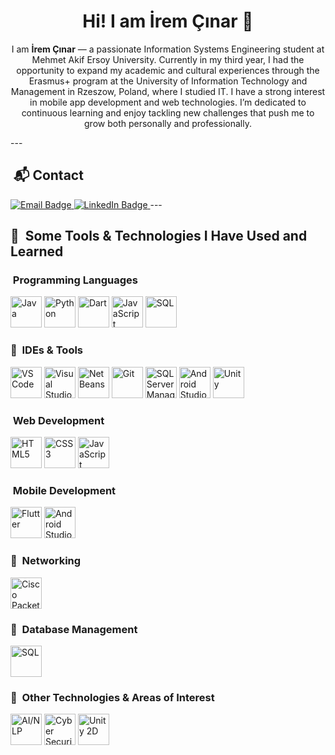 <h1 align="center">Hi! I am İrem Çınar 👋</h1>

<p align="center">I am <strong>İrem Çınar</strong> — a passionate Information Systems Engineering student at Mehmet Akif Ersoy University.
Currently in my third year, I had the opportunity to expand my academic and cultural experiences through the Erasmus+ program at the University of Information Technology and Management in Rzeszow, Poland, where I studied IT.
I have a strong interest in mobile app development and web technologies. I’m dedicated to continuous learning and enjoy tackling new challenges that push me to grow both personally and professionally. </p>
---



<h2>  &nbsp;📬 Contact </h2>
<p align="left">


<a href=mailto:41iremcinar@gmail.com>  
  <img src="https://img.shields.io/badge/mail.com-004788?logo=maildotcom&logoColor=fff&style=for-the-badge" alt="Email Badge" />
</a>

<a href="https://www.linkedin.com/in/iremcnr/" target="_blank">  
  <img src="https://img.shields.io/badge/LinkedIn-0077B5?logo=linkedin&logoColor=white&style=for-the-badge" alt="LinkedIn Badge" />
</a>
---
<h2> 🚀 &nbsp;Some Tools & Technologies I Have Used and Learned</h2>
<p align="left">

<h3>  &nbsp;Programming Languages</h3>
<p align="left">
  <img src="https://cdn.jsdelivr.net/gh/devicons/devicon/icons/java/java-original.svg" title="Java" alt="Java" width="50" height="50"/>
  <img src="https://cdn.jsdelivr.net/gh/devicons/devicon/icons/python/python-original.svg" title="Python" alt="Python" width="50" height="50"/>
  <img src="https://cdn.jsdelivr.net/gh/devicons/devicon/icons/dart/dart-original.svg" title="Dart" alt="Dart" width="50" height="50"/>
  <img src="https://cdn.jsdelivr.net/gh/devicons/devicon/icons/javascript/javascript-original.svg" title="JavaScript" alt="JavaScript" width="50" height="50"/>
  <img src="https://assets-btkakademi-gov-tr.akamaized.net/api/gallery/51/45699919-e4c0-479a-a32f-f22248da84f5/81_yeni_0x400.png?t=1736248529857" title="SQL" alt="SQL" width="50" height="50"/>
</p>


<h3> 🚀 &nbsp;IDEs & Tools</h3>
<p align="left">
  <img src="https://cdn.jsdelivr.net/gh/devicons/devicon/icons/vscode/vscode-original.svg" title="VS Code" alt="VS Code" width="50" height="50"/>
  <img src="https://cdn.jsdelivr.net/gh/devicons/devicon/icons/visualstudio/visualstudio-plain.svg" title="Visual Studio" alt="Visual Studio" width="50" height="50"/>
  <img src="https://upload.wikimedia.org/wikipedia/commons/9/98/Apache_NetBeans_Logo.svg" title="NetBeans" alt="NetBeans" width="50" height="50"/>
  <img src="https://cdn.jsdelivr.net/gh/devicons/devicon/icons/git/git-original.svg" title="Git" alt="Git" width="50" height="50"/>
  <img src="https://img.utdstc.com/icon/981/2d8/9812d89705787310adf08f0edf758921b8d551e8329c8d8c5eeabf4d06b08378:200" title="SQL Server Management Studio" alt="SQL Server Management Studio" width="50" height="50"/>
  <img src="https://cdn.jsdelivr.net/gh/devicons/devicon/icons/androidstudio/androidstudio-original.svg" title="Android Studio" alt="Android Studio" width="50" height="50"/>
  <img src="https://cdn.jsdelivr.net/gh/devicons/devicon/icons/unity/unity-original.svg" title="Unity" alt="Unity" width="50" height="50"/>
</p>
















<h3>  &nbsp;Web Development</h3>
<p align="left">
  
<p> <img src="https://cdn.jsdelivr.net/gh/devicons/devicon/icons/html5/html5-original.svg" title="HTML5" alt="HTML5" width="50" height="50"/> <img src="https://cdn.jsdelivr.net/gh/devicons/devicon/icons/css3/css3-original.svg" title="CSS3" alt="CSS3" width="50" height="50"/> <img src="https://cdn.jsdelivr.net/gh/devicons/devicon/icons/javascript/javascript-original.svg" title="JavaScript" alt="JavaScript" width="50" height="50"/> </p>

<h3>  &nbsp;Mobile Development</h3>
<p align="left">

<p> <img src="https://cdn.jsdelivr.net/gh/devicons/devicon/icons/flutter/flutter-original.svg" title="Flutter" alt="Flutter" width="50" height="50"/> <img src="https://cdn.jsdelivr.net/gh/devicons/devicon/icons/androidstudio/androidstudio-original.svg" title="Android Studio" alt="Android Studio" width="50" height="50"/> </p>




<h3> 🚀 &nbsp;Networking</h3>
<p align="left">

<img src="https://hurbad.com/wp-content/uploads/2021/12/Cisco-Packet-Tracer.png" title="Cisco Packet Tracer" alt="Cisco Packet Tracer" width="50" height="50"/>



<h3> 🚀 &nbsp;Database Management</h3>
<p align="left">

<p> <img src="https://cdn.jsdelivr.net/gh/devicons/devicon/icons/mysql/mysql-original.svg" title="SQL" alt="SQL" width="50" height="50"/> </p>

<h3> 🚀 &nbsp;Other Technologies & Areas of Interest</h3>
<p align="left">
  
<p> <img src="https://cdn.jsdelivr.net/gh/devicons/devicon/icons/python/python-original.svg" title="AI / NLP with Python" alt="AI/NLP" width="50" height="50"/> <img src="https://cdn-icons-png.flaticon.com/512/10422/10422314.png" title="Cyber Security" alt="Cyber Security" width="50" height="50"/> <img src="https://cdn.jsdelivr.net/gh/devicons/devicon/icons/unity/unity-original.svg" title="Unity 2D" alt="Unity 2D" width="50" height="50"/> </p>


</p>
